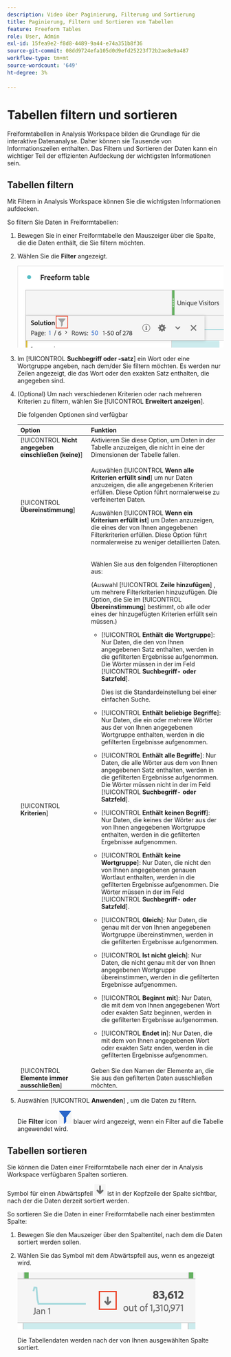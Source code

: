 ```yaml
---
description: Video über Paginierung, Filterung und Sortierung
title: Paginierung, Filtern und Sortieren von Tabellen
feature: Freeform Tables
role: User, Admin
exl-id: 15fea9e2-f8d8-4489-9a44-e74a351b8f36
source-git-commit: 08dd9724efa105d0d9efd25223f72b2ae8e9a487
workflow-type: tm+mt
source-wordcount: '649'
ht-degree: 3%

---
```


# Tabellen filtern und sortieren

Freiformtabellen in Analysis Workspace bilden die Grundlage für die interaktive Datenanalyse. Daher können sie Tausende von Informationszeilen enthalten. Das Filtern und Sortieren der Daten kann ein wichtiger Teil der effizienten Aufdeckung der wichtigsten Informationen sein.

## Tabellen filtern

Mit Filtern in Analysis Workspace können Sie die wichtigsten Informationen aufdecken.

So filtern Sie Daten in Freiformtabellen:

1. Bewegen Sie in einer Freiformtabelle den Mauszeiger über die Spalte, die die Daten enthält, die Sie filtern möchten. <!--only some types of columns show the filter... Which? Just Dimensions?-->

1. Wählen Sie die **Filter** angezeigt.

   ![Filtersymbol in einer Tabelle](assets/table-filter-icon.png)

1. Im [!UICONTROL **Suchbegriff oder -satz**] ein Wort oder eine Wortgruppe angeben, nach dem/der Sie filtern möchten. Es werden nur Zeilen angezeigt, die das Wort oder den exakten Satz enthalten, die angegeben sind.

1. (Optional) Um nach verschiedenen Kriterien oder nach mehreren Kriterien zu filtern, wählen Sie [!UICONTROL **Erweitert anzeigen**].

   Die folgenden Optionen sind verfügbar

   | Option | Funktion |
   |---------|----------|
   | [!UICONTROL **Nicht angegeben einschließen (keine)**] | Aktivieren Sie diese Option, um Daten in der Tabelle anzuzeigen, die nicht in eine der Dimensionen der Tabelle fallen. <!--what is this?--> |
   | [!UICONTROL **Übereinstimmung**] | <p>Auswählen [!UICONTROL **Wenn alle Kriterien erfüllt sind**] um nur Daten anzuzeigen, die alle angegebenen Kriterien erfüllen. Diese Option führt normalerweise zu verfeinerten Daten.</p> <p>Auswählen [!UICONTROL **Wenn ein Kriterium erfüllt ist**] um Daten anzuzeigen, die eines der von Ihnen angegebenen Filterkriterien erfüllen. Diese Option führt normalerweise zu weniger detaillierten Daten.</p> |
   | [!UICONTROL **Kriterien**] | <p>Wählen Sie aus den folgenden Filteroptionen aus:</p><p>(Auswahl [!UICONTROL **Zeile hinzufügen**] , um mehrere Filterkriterien hinzuzufügen. Die Option, die Sie im [!UICONTROL **Übereinstimmung**] bestimmt, ob alle oder eines der hinzugefügten Kriterien erfüllt sein müssen.)</p><ul><li><p>[!UICONTROL **Enthält die Wortgruppe**]: Nur Daten, die den von Ihnen angegebenen Satz enthalten, werden in die gefilterten Ergebnisse aufgenommen. Die Wörter müssen in der im Feld [!UICONTROL **Suchbegriff- oder Satzfeld**].<p>Dies ist die Standardeinstellung bei einer einfachen Suche.</p></p></li><li><p>[!UICONTROL **Enthält beliebige Begriffe**]: Nur Daten, die ein oder mehrere Wörter aus der von Ihnen angegebenen Wortgruppe enthalten, werden in die gefilterten Ergebnisse aufgenommen. </p></li><li><p>[!UICONTROL **Enthält alle Begriffe**]: Nur Daten, die alle Wörter aus dem von Ihnen angegebenen Satz enthalten, werden in die gefilterten Ergebnisse aufgenommen. Die Wörter müssen nicht in der im Feld [!UICONTROL **Suchbegriff- oder Satzfeld**].</p></li><li><p>[!UICONTROL **Enthält keinen Begriff**]: Nur Daten, die keines der Wörter aus der von Ihnen angegebenen Wortgruppe enthalten, werden in die gefilterten Ergebnisse aufgenommen. </p></li><li><p>[!UICONTROL **Enthält keine Wortgruppe**]: Nur Daten, die nicht den von Ihnen angegebenen genauen Wortlaut enthalten, werden in die gefilterten Ergebnisse aufgenommen. Die Wörter müssen in der im Feld [!UICONTROL **Suchbegriff- oder Satzfeld**].</p></li><li><p>[!UICONTROL **Gleich**]: Nur Daten, die genau mit der von Ihnen angegebenen Wortgruppe übereinstimmen, werden in die gefilterten Ergebnisse aufgenommen. </p></li><li><p>[!UICONTROL **Ist nicht gleich**]: Nur Daten, die nicht genau mit der von Ihnen angegebenen Wortgruppe übereinstimmen, werden in die gefilterten Ergebnisse aufgenommen. </p></li><li><p>[!UICONTROL **Beginnt mit**]: Nur Daten, die mit dem von Ihnen angegebenen Wort oder exakten Satz beginnen, werden in die gefilterten Ergebnisse aufgenommen. </p></li><li><p>[!UICONTROL **Endet in**]: Nur Daten, die mit dem von Ihnen angegebenen Wort oder exakten Satz enden, werden in die gefilterten Ergebnisse aufgenommen. </p></li></ul> |
   | [!UICONTROL **Elemente immer ausschließen**] | Geben Sie den Namen der Elemente an, die Sie aus den gefilterten Daten ausschließen möchten. |

1. Auswählen [!UICONTROL **Anwenden**] , um die Daten zu filtern.

   Die **Filter** icon ![Gefilterte Tabelle mit blauem Filtersymbol](assets/table-filter-blue-icon.png) blauer wird angezeigt, wenn ein Filter auf die Tabelle angewendet wird.

## Tabellen sortieren

Sie können die Daten einer Freiformtabelle nach einer der in Analysis Workspace verfügbaren Spalten sortieren.

Symbol für einen Abwärtspfeil ![Symbol mit Abwärtspfeil Sortierte Tabellenspalte](assets/table-sort-arrow-icon.png) ist in der Kopfzeile der Spalte sichtbar, nach der die Daten derzeit sortiert werden.

So sortieren Sie die Daten in einer Freiformtabelle nach einer bestimmten Spalte:

1. Bewegen Sie den Mauszeiger über den Spaltentitel, nach dem die Daten sortiert werden sollen.

1. Wählen Sie das Symbol mit dem Abwärtspfeil aus, wenn es angezeigt wird.

   ![Symbol mit Abwärtspfeil Sortierte Tabellenspalte](assets/table-sort.png)

   Die Tabellendaten werden nach der von Ihnen ausgewählten Spalte sortiert.
